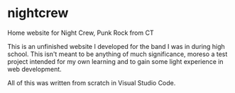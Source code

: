 # nightcrew
Home website for Night Crew, Punk Rock from CT

This is an unfinished website I developed for the band I was in during high school.
This isn't meant to be anything of much significance, moreso a test project intended for my own learning and to gain some light experience in web development.

All of this was written from scratch in Visual Studio Code.
